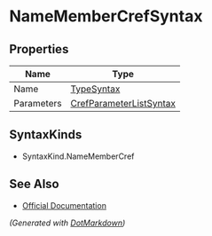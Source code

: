 # NameMemberCrefSyntax

## Properties

| Name       | Type                                                  |
| ---------- | ----------------------------------------------------- |
| Name       | [TypeSyntax](TypeSyntax.md)                           |
| Parameters | [CrefParameterListSyntax](CrefParameterListSyntax.md) |

## SyntaxKinds

* SyntaxKind\.NameMemberCref

## See Also

* [Official Documentation](https://docs.microsoft.com/en-us/dotnet/api/microsoft.codeanalysis.csharp.syntax.namemembercrefsyntax)


*\(Generated with [DotMarkdown](http://github.com/JosefPihrt/DotMarkdown)\)*